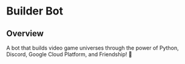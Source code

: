 # Builder Bot

## Overview
A bot that builds video game universes through the power of Python, Discord, Google Cloud Platform, and Friendship! 🌌